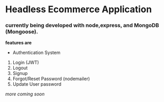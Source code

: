 # Headless Ecommerce Application

### currently being developed with node,express, and MongoDB (Mongoose).

**features are**

- Authentication System
1. Login (JWT)
2. Logout
3. Signup
4. Forgot/Reset Password (nodemailer)
5. Update User password


*more coming soon*

